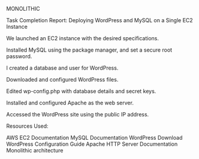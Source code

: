 MONOLITHIC

Task Completion Report: Deploying WordPress and MySQL on a Single EC2 Instance

We launched an EC2 instance with the desired specifications.

Installed MySQL using the package manager, and set a secure root password.

I created a database and user for WordPress.

Downloaded and configured WordPress files.

Edited wp-config.php with database details and secret keys.

Installed and configured Apache as the web server.

Accessed the WordPress site using the public IP address.

Resources Used:

AWS EC2 Documentation MySQL Documentation WordPress Download WordPress Configuration Guide Apache HTTP Server Documentation Monolithic architecture 
